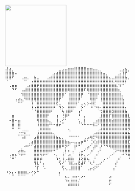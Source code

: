 <img 
  align="center"
  height="200" 
  style="object-fit: cover;"
  src="https://raw.githubusercontent.com/masumahmed/masumahmed.github.io/cbf662f0feeab08582ee5e84a518ce314bf5d24a/assets/img/setup1.jpg" 
/>
⣼⣴⡀⠀⠀⠀⠀⠀⠀⠀⠀⠀⠀⠀⠀⠀⠀⣀⣠⣤⣶⣶⣿⣿⣿⣿⣶⣶⣤⣄⡀⠀⠀⠀⠀⠀⢀⣠⣦⡀
⣿⣿⣿⠒⠀⠀⠀⠀⠀⡀⠀⠀⠀⠀⢀⣴⣾⣿⣿⣿⣿⣿⣿⣿⣿⣿⣿⣿⣿⣿⣿⣶⣄⠀⠀⣀⣴⣸⡏⠀
⠻⠛⠁⠀⠀⠐⠿⠂⢀⣿⣶⣤⣤⣴⣿⣿⣿⣿⣿⣿⣿⣿⣿⣿⣿⣿⣿⣿⣿⣿⣿⣿⣿⣷⡖⣿⣿⣿⡟⠂
⠀⢀⣤⣤⠀⠀⠀⣠⣾⣿⡿⣿⣿⣿⣿⣿⣿⣿⣿⣿⣿⣿⣿⣿⣿⣿⣿⣿⣿⣿⣿⣿⣿⣿⣿⣎⢻⠛⠁⠀
⠀⠀⠙⠋⠀⢠⣼⣿⣿⣿⣿⣿⣿⣿⣿⣿⣿⣿⣿⣿⢿⣿⣿⣿⣿⠏⢿⣿⣿⣿⢿⣿⣿⣿⣿⣿⣆⠀⠀⠀
⠀⠀⠀⠀⠀⠹⣿⣿⣿⣿⣿⣿⣿⣿⣿⣿⣿⣿⡿⠁⢸⣿⣿⣿⡟⠀⠈⣿⣿⡟⢸⣿⣿⣿⣿⣿⣿⡄⠀⠀
⠀⠀⠀⠰⣾⡦⠙⠛⢿⠻⣿⣿⣿⣿⣿⣿⣿⠏⠀⠀⣸⣿⣿⡟⠀⠀⡀⢻⣿⠁⠸⣿⣿⣿⣿⣿⣿⣷⠀⠀
⠀⠀⠀⠀⠀⠀⠀⠀⢸⢀⣿⣿⣿⣿⣿⣿⠓⢶⢄⠀⣿⣿⡟⠀⢖⠕⠊⢹⠳⣤⡀⣿⣿⣿⣿⣿⣿⣿⡀⠀
⠀⠀⠀⠀⠀⠀⠀⠀⠈⠘⣿⣿⣿⣿⡿⠁⠀⠈⢧⢰⣿⠏⠀⢠⠃⠀⠀⠀⠀⠈⢒⣿⣿⣿⣻⣿⣿⣿⣧⠀
⠀⠀⣶⠀⠀⠀⠀⠀⠀⠀⣿⣿⣿⡟⠀⠀⢰⠀⢘⡿⠃⠀⠀⠘⠀⡄⠀⠀⠀⠀⣸⣿⣿⡏⣿⣿⣿⣿⣿⣇
⠀⠒⣿⠒⣶⠀⠀⠀⠀⠀⢻⣿⣿⡷⣄⠀⢸⠠⣊⠁⠀⠀⠀⢡⡀⡇⠀⠀⣀⣾⣿⣿⣿⢿⣾⣿⣿⣿⣿⣿
⠀⠀⣿⠀⣿⠀⠀⠀⠀⠀⠘⣿⣿⣿⡉⠉⠛⠋⠀⠀⠀⠀⠀⠀⠈⠉⠉⠉⠓⠊⢸⣿⣿⣿⣿⣿⣿⣿⣿⣿
⠀⠀⠀⠀⠠⠴⡖⠂⠀⠀⢰⣿⣿⣿⣧⡀⠀⠀⠀⠀⠑⠀⠀⠀⠀⠀⠀⠀⢀⣴⣿⣿⣿⣿⣿⣿⣿⣿⣿⣎
⠀⠀⠀⠀⠉⢩⡏⠉⠀⣠⣿⣿⣿⣿⣿⣿⣦⣄⡀⠀⠐⠒⠒⠂⠀⢀⣠⢶⡛⢿⣿⣿⣿⣿⣿⣿⣿⣿⣿⣿
⠀⠀⠀⠀⠀⠀⠀⢀⣴⣿⣿⣿⣿⣿⣿⣿⣿⣿⣿⣷⣦⠤⣤⣤⡶⠛⠁⢈⢎⣾⢿⣿⣿⣿⣿⣿⣿⣿⣿⣏
⠀⠀⠀⠀⠀⡀⠚⠋⠁⣾⣿⣿⣿⣿⣿⣿⣿⠿⠛⡝⠁⠀⡟⠉⠀⢀⡴⠁⡼⠃⡜⠈⠙⠻⢿⣿⣿⣿⣿⣿
⠀⠀⣀⡀⢾⣿⡆⠀⠀⣿⣿⣿⣿⡿⠛⢉⠀⠀⢠⠇⢃⠰⠀⢠⣖⠁⢀⠜⠀⡰⠁⠀⠀⠀⡠⠊⠙⣻⢿⣿
⠀⠘⠿⠋⠀⠁⠀⠀⠀⣿⣿⣼⠁⠀⠀⠀⢣⠄⢸⢀⣿⣦⠀⢸⡣⣷⣅⠀⠰⠁⠀⢀⠠⠊⠀⠀⡔⠀⠀⠹
⠀⠀⠀⠀⠀⠀⠀⠀⠀⢻⣇⠃⡄⠀⠀⠀⠀⢫⠜⠁⢹⣏⣤⣟⣼⠏⠈⢆⠃⣀⡔⠁⠀⠀⠀⡜⠀⠀⠀⠀
⠀⠀⠀⠀⠀⠀⠀⠀⠀⠈⡏⠀⠡⠀⠀⠀⠀⠀⢫⢄⢀⣿⣿⣿⠁⠀⢀⡤⡪⠋⠀⠀⠀⠀⢠⠁⠀⠀⠀⠀
                    ⠘⠕⣆⠂⣿⣿⡿⠔⢊⠕⠉⠀⠀⠀⠀⠀⠀⡆⠀⠀⠀⠀⠀
⠀⠀⠀⠀⠀⠀⠀⠀⠀⠀⠀⠀⠀⠀⠀⠀⠀⠀⠀⢷⡂⣼⣿⠡⠊⠁⠀⠀⠀⠀⠀⠀⠀⣾⠀⠀⠀⠀⠀⠀
⠀⠀⠀⠀⠀⠀⠀⠀⠀⠀⠀⠀⠀⠀⠀⠀⠀⠀⠀⠈⣵⣿⣿⡇⠀⠀⠀⠀⠀⠀⠀⠀⠀⠗⠀⠀⠀⠀⠀⠀
